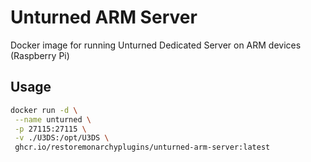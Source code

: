 # Unturned ARM Server
Docker image for running Unturned Dedicated Server on ARM devices (Raspberry Pi)

## Usage
```bash
docker run -d \
 --name unturned \
 -p 27115:27115 \
 -v ./U3DS:/opt/U3DS \
 ghcr.io/restoremonarchyplugins/unturned-arm-server:latest
```
